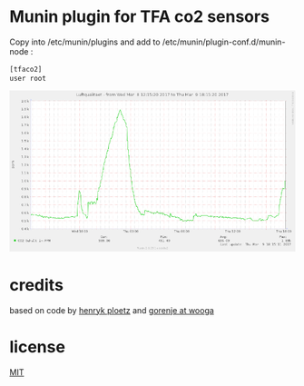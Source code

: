 # Munin plugin for TFA co2 sensors

Copy into /etc/munin/plugins and add to /etc/munin/plugin-conf.d/munin-node : 
```
[tfaco2]
user root
```

![Munin-Graph](tfaco2-pinpoint.png)

# credits

based on code by [henryk ploetz](https://hackaday.io/project/5301-reverse-engineering-a-low-cost-usb-co-monitor/log/17909-all-your-base-are-belong-to-us)
and [gorenje at wooga](https://github.com/wooga/office_weather)

# license

[MIT](http://opensource.org/licenses/MIT)

